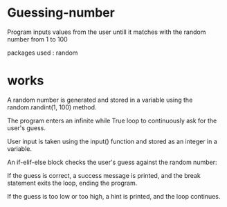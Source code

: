 # Guessing-number

Program inputs values from the user untill it matches with the random number from 1 to 100 

packages used : random

# works

A random number is generated and stored in a variable using the random.randint(1, 100) method.

The program enters an infinite while True loop to continuously ask for the user's guess.

User input is taken using the input() function and stored as an integer in a variable.

An if-elif-else block checks the user's guess against the random number:

If the guess is correct, a success message is printed, and the break statement exits the loop, ending the program.

If the guess is too low or too high, a hint is printed, and the loop continues.
  
  
  
  
